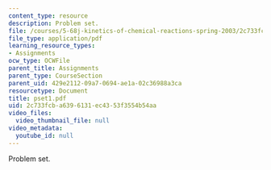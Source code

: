 ```yaml
---
content_type: resource
description: Problem set.
file: /courses/5-68j-kinetics-of-chemical-reactions-spring-2003/2c733fcba6396131ec4353f3554b54aa_pset1.pdf
file_type: application/pdf
learning_resource_types:
- Assignments
ocw_type: OCWFile
parent_title: Assignments
parent_type: CourseSection
parent_uid: 429e2112-09a7-0694-ae1a-02c36988a3ca
resourcetype: Document
title: pset1.pdf
uid: 2c733fcb-a639-6131-ec43-53f3554b54aa
video_files:
  video_thumbnail_file: null
video_metadata:
  youtube_id: null
---
```

Problem set.

